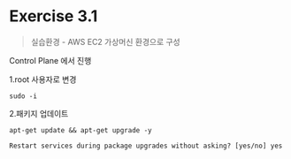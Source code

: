 # Exercise 3.1


> 실습환경 - AWS EC2 가상머신 환경으로 구성

Control Plane 에서 진행

1.root 사용자로 변경

```
sudo -i
```

2.패키지 업데이트

```
apt-get update && apt-get upgrade -y
```

```
Restart services during package upgrades without asking? [yes/no] yes
```
